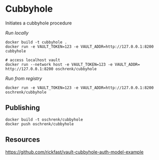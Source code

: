# Cubbyhole

Initiates a cubbyhole procedure

*Run locally*

```
docker build -t cubbyhole .
docker run -e VAULT_TOKEN=123 -e VAULT_ADDR=http://127.0.0.1:8200 cubbyhole

# access localhost vault
docker run --network host -e VAULT_TOKEN=123 -e VAULT_ADDR=
http://127.0.0.1:8200 oschrenk/cubbyhole
```

*Run from registry*

```
docker run -e VAULT_TOKEN=123 -e VAULT_ADDR=http://127.0.0.1:8200 oschrenk/cubbyhole
```

## Publishing

```
docker build -t oschrenk/cubbyhole
docker push oschrenk/cubbyhole
```



## Resources

https://github.com/rickfast/vault-cubbyhole-auth-model-example

